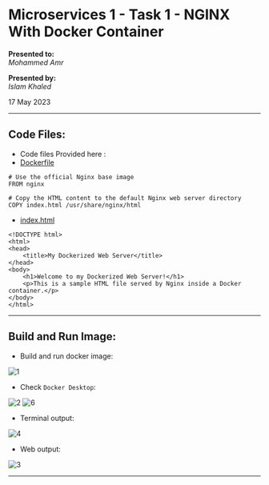 # Microservices 1 - Task 1 - NGINX With Docker Container

**Presented to:**    
_Mohammed Amr_    

**Presented by:**   
_Islam Khaled_    

17 May 2023

-----------------------------------------
## Code Files:

- Code files Provided here : 
- [Dockerfile](https://github.com/eslamkhaled560/Sprints-Tasks/blob/main/8-%20Microservices%20and%20Docker/S_Microservices_02%20Docker%20Ngnix%20with%20specific%20HTML/Dockerfile)
```
# Use the official Nginx base image
FROM nginx

# Copy the HTML content to the default Nginx web server directory
COPY index.html /usr/share/nginx/html
```
- [index.html](https://github.com/eslamkhaled560/Sprints-Tasks/blob/main/8-%20Microservices%20and%20Docker/S_Microservices_02%20Docker%20Ngnix%20with%20specific%20HTML/index.html)
```
<!DOCTYPE html>
<html>
<head>
    <title>My Dockerized Web Server</title>
</head>
<body>
    <h1>Welcome to my Dockerized Web Server!</h1>
    <p>This is a sample HTML file served by Nginx inside a Docker container.</p>
</body>
</html>
```

-----------------------------------------
## Build and Run Image:

- Build and run docker image:

![1](https://github.com/eslamkhaled560/Sprints-Tasks/assets/54172897/2a1d8f71-65b3-4fa8-b11f-2d31369c4a3b)

- Check ```Docker Desktop```:

![2](https://github.com/eslamkhaled560/Sprints-Tasks/assets/54172897/95f030c2-6d56-47f7-b59a-fb6dea69b290)
![6](https://github.com/eslamkhaled560/Sprints-Tasks/assets/54172897/08e6b873-4bfe-44d8-b3fe-3c061bae4042)

- Terminal output:

![4](https://github.com/eslamkhaled560/Sprints-Tasks/assets/54172897/527c5aa5-4213-47f1-b273-02410df6b7b5)

- Web output:

![3](https://github.com/eslamkhaled560/Sprints-Tasks/assets/54172897/34374f68-0359-42cc-bb5f-b6297735e901)

-----------------------------------------
